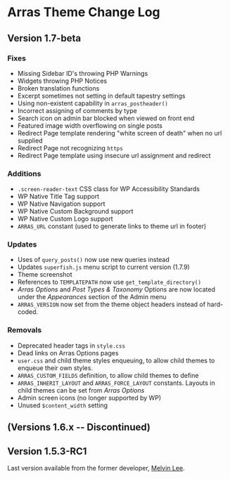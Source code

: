 # Arras Theme Change Log

## Version 1.7-beta

### Fixes

* Missing Sidebar ID's throwing PHP Warnings
* Widgets throwing PHP Notices
* Broken translation functions
* Excerpt sometimes not setting in default tapestry settings
* Using non-existent capability in `arras_postheader()`
* Incorrect assigning of comments by type
* Search icon on admin bar blocked when viewed on front end
* Featured image width overflowing on single posts
* Redirect Page template rendering "white screen of death" when no url supplied
* Redirect Page not recognizing `https`
* Redirect Page template using insecure url assignment and redirect

### Additions

* `.screen-reader-text` CSS class for WP Accessibility Standards
* WP Native Title Tag support
* WP Native Navigation support
* WP Native Custom Background support
* WP Native Custom Logo support
* `ARRAS_URL` constant (used to generate links to theme url in footer)

### Updates

* Uses of `query_posts()` now use new queries instead
* Updates `superfish.js` menu script to current version (1.7.9)
* Theme screenshot
* References to `TEMPLATEPATH` now use `get_template_directory()`
* *Arras Options* and *Post Types &amp; Taxonomy* Options are now located under the *Appearances* section of the Admin menu
* `ARRAS_VERSION` now set from the theme object headers instead of hard-coded.

### Removals

* Deprecated header tags in `style.css`
* Dead links on Arras Options pages
* `user.css` and child theme styles enqueuing, to allow child themes to enqueue their own styles.
* `ARRAS_CUSTOM_FIELDS` definition, to allow child themes to define
* `ARRAS_INHERIT_LAYOUT` and `ARRAS_FORCE_LAYOUT` constants. Layouts in child themes can be set from *Arras Options*
* Admin screen icons (no longer supported by WP)
* Unused `$content_width` setting

## (Versions 1.6.x -- Discontinued)

## Version 1.5.3-RC1

Last version available from the former developer, [Melvin Lee](https://github.com/zyml/arras-theme).